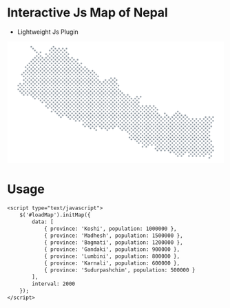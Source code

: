 # Interactive Js Map of Nepal
- Lightweight Js Plugin

![jsmap](https://raw.githubusercontent.com/a-M-i-T/interactive-js-map-nepal/main/interactive-js-map.gif)

# Usage

<script src="https://ajax.googleapis.com/ajax/libs/jquery/3.7.1/jquery.min.js"></script>

    <script type="text/javascript">
    	$('#loadMap').initMap({
            data: [
                { province: 'Koshi', population: 1000000 },
                { province: 'Madhesh', population: 1500000 },
                { province: 'Bagmati', population: 1200000 },
                { province: 'Gandaki', population: 900000 },
                { province: 'Lumbini', population: 800000 },
                { province: 'Karnali', population: 600000 },
                { province: 'Sudurpashchim', population: 500000 }
            ],
            interval: 2000
        });
    </script>
